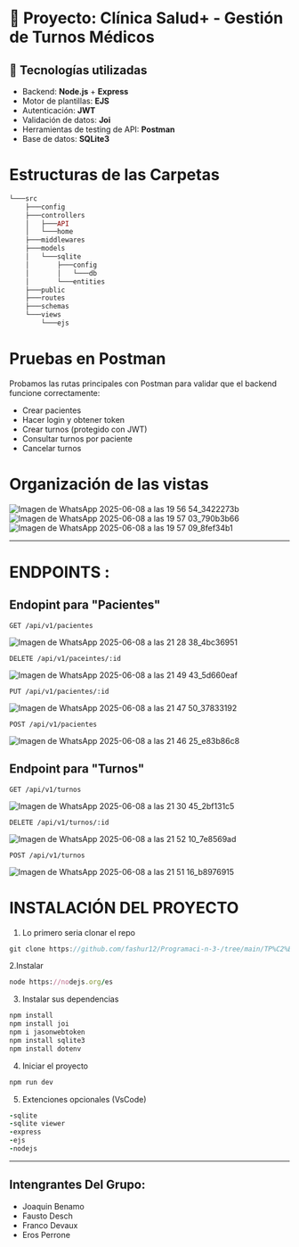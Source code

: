 # 🏥 Proyecto: Clínica Salud+ - Gestión de Turnos Médicos

## 🔧 Tecnologías utilizadas

- Backend: **Node.js** + **Express**
- Motor de plantillas: **EJS**
- Autenticación: **JWT**
- Validación de datos: **Joi**
- Herramientas de testing de API: **Postman**
- Base de datos: **SQLite3**

# Estructuras de las Carpetas

```ruby
└───src
    ├───config
    ├───controllers
    │   ├───API
    │   └───home
    ├───middlewares
    ├───models
    │   └───sqlite
    │       ├───config
    │       │   └───db
    │       └───entities
    ├───public
    ├───routes
    ├───schemas
    └───views
        └───ejs
```

# Pruebas en Postman
Probamos las rutas principales con Postman para validar que el backend funcione correctamente:

- Crear pacientes
- Hacer login y obtener token
- Crear turnos (protegido con JWT)
- Consultar turnos por paciente
- Cancelar turnos

# Organización de las vistas

![Imagen de WhatsApp 2025-06-08 a las 19 56 54_3422273b](https://github.com/user-attachments/assets/41e87e84-26e0-4e37-a5fc-d13c549135e4)
![Imagen de WhatsApp 2025-06-08 a las 19 57 03_790b3b66](https://github.com/user-attachments/assets/453259f3-c603-45c4-ad0e-a89a3de5d1c8)
![Imagen de WhatsApp 2025-06-08 a las 19 57 09_8fef34b1](https://github.com/user-attachments/assets/8cf5f4cc-e489-4347-9592-d233f26be266)

----------------------------------
# ENDPOINTS :

## Endopint para **"Pacientes"**

`GET /api/v1/pacientes`

![Imagen de WhatsApp 2025-06-08 a las 21 28 38_4bc36951](https://github.com/user-attachments/assets/1a6ff5d3-5ef2-4df9-9c6f-68d87ad3fb7c) 

`DELETE /api/v1/paceintes/:id`

![Imagen de WhatsApp 2025-06-08 a las 21 49 43_5d660eaf](https://github.com/user-attachments/assets/d475cfc1-ef20-4c4f-b08e-81682ab011bb) 

`PUT /api/v1/pacientes/:id`

![Imagen de WhatsApp 2025-06-08 a las 21 47 50_37833192](https://github.com/user-attachments/assets/0af45376-e4ff-417a-9c75-84634162981b) 

`POST /api/v1/pacientes`

![Imagen de WhatsApp 2025-06-08 a las 21 46 25_e83b86c8](https://github.com/user-attachments/assets/a19e058e-f271-4dd3-ac8c-3d6fea5bc59e) 


## Endpoint para **"Turnos"**

`GET /api/v1/turnos`

![Imagen de WhatsApp 2025-06-08 a las 21 30 45_2bf131c5](https://github.com/user-attachments/assets/0cb94dcd-006e-469e-9a27-85109260b518) 

`DELETE /api/v1/turnos/:id`

![Imagen de WhatsApp 2025-06-08 a las 21 52 10_7e8569ad](https://github.com/user-attachments/assets/ec2d5ef2-0bc1-439c-9e7b-6be3ae07cc57) 

`POST /api/v1/turnos`

![Imagen de WhatsApp 2025-06-08 a las 21 51 16_b8976915](https://github.com/user-attachments/assets/29867349-4619-4761-8673-01eedbb14f7f) 


# INSTALACIÓN DEL PROYECTO

1. Lo primero seria clonar el repo

```js
git clone https://github.com/fashur12/Programaci-n-3-/tree/main/TP%C2%B03
```

2.Instalar

```ruby
node https://nodejs.org/es
```

3. Instalar sus dependencias

```ruby
npm install
npm install joi
npm i jasonwebtoken
npm install sqlite3
npm install dotenv
```

4. Iniciar el proyecto

```ruby
npm run dev
```

5. Extenciones opcionales (VsCode)

```ruby
-sqlite
-sqlite viewer
-express
-ejs
-nodejs
```
-----------------------------
## Intengrantes Del Grupo:

- Joaquin Benamo
- Fausto Desch
- Franco Devaux
- Eros Perrone

